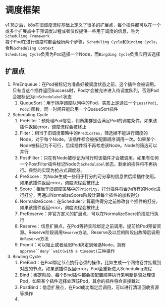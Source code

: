 # 调度框架
v1.18之后，k8s在旧调度流程基础上定义了很多的扩展点，每个插件都可以在一个或多个扩展点中干预调度过程或者仅仅提供一些用于调度的信息，称为`Scheduling Framework`  
每个Pod在进行调度时都会经历两个步骤，`Scheduling Cycle`和`Binding Cycle`，合称`Scheduling Context`  
`Scheduling Cycle`负责为Pod选择一个Node，而`Bingding Cycle`负责应用该选择

## 扩展点
1. PreEnqueue：在Pod被标记为准备好被调度状态之前，这个插件会被调用。只有当这个插件返回Success时，Pod才会被允许进入待调度队列，否则Pod会被标记为`UnSchedulabel`状态
   1. QueueSort：用于排序调度队列中的Pod，实质上是通过一个`Less(Pod1, Pod2)`函数，同一时间只能启用一个QueueSort插件
2. Scheduling Cycle
   1. PreFilter：预处理Pod信息，判断集群是否满足Pod的调度条件。如果该插件返回error，调度流程会被终止
   2. Filter：相当于旧调度策略中的`Predicates`，筛选掉不能进行调度的Node，对于每个Node，该插件都会被按配置顺序调用一次。如果某个Node被标记为不可行，后续插件将不再考虑该Node。Node的筛选可以并行
   3. PostFilter：只在有Node被标记为可行时该插件才会被调用。如果有任何一个PostFilter插件标记Node为`Schedulabel`状态，剩余的插件将不再执行。典型的实现为抢占式调度器。
   4. PreScore：为Node生成一些用于打分的可分享的信息供后续插件使用。如果该插件返回error，调度流程会被终止
   5. Score：相当于旧调度策略中的`Priority`，打分插件将会为所有的Node进行打分，再通过NormalizeScore阶段计算每个插件的加权得分
   6. NormalizeScore：在Scheduler计算最终得分之前修改各个插件的打分，如果该插件返回error，调度流程会被终止
   7. PreReserve：非官方定义的扩展点，可以在NormalizeSocre阶段进行执行
   8. Reserve：信息扩展点，在Pod等待实际绑定之前调用，提前给Pod预留资源。Reserve阶段调用`Reserve`方法，Reserve及以后的阶段出故障后调用`UnReserve`方法
   9. Premit：可以阻止或者延迟Pod绑定到候选Node，拥有`approve``deny``wait(with a timeout)`三种操作
3. Binding Cycle
   1. PreBind：在Pod绑定节点执行必须的操作，比如生成一个网络卷并挂载到对应的节点。如果该插件返回error，Pod会重新进入Scheduling流程
   2. Bind：绑定阶段，每个Bind插件都会按配置顺序执行来判断是否处理该Pod，如果某个插件选择处理该Pod，其余的插件将会直接跳过
   3. PostBind：信息扩展点，在Pod成功绑定后调用，可以进行清理回收资源等操作
   4. 